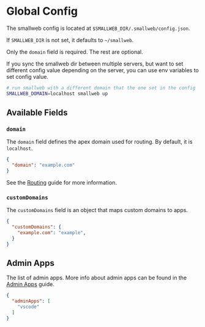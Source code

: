 # Global Config

The smallweb config is located at `$SMALLWEB_DIR/.smallweb/config.json`.

If `SMALLWEB_DIR` is not set, it defaults to `~/smallweb`.

Only the `domain` field is required. The rest are optional.

If you sync the smallweb dir between multiple servers, but want to set different config value depending on the server, you can use env variables to set config value.

```sh
# run smallweb with a different domain that the one set in the config
SMALLWEB_DOMAIN=localhost smallweb up
```

## Available Fields

### `domain`

The `domain` field defines the apex domain used for routing. By default, it is `localhost`.

```json
{
  "domain": "example.com"
}
```

See the [Routing](../guides/routing.md) guide for more information.

### `customDomains`

The `customDomains` field is an object that maps custom domains to apps.

```json
{
  "customDomains": {
    "example.com": "example",
  }
}
```

## Admin Apps

The list of admin apps. More info about admin apps can be found in the [Admin Apps](../guides/permissions.md#admin-apps) guide.

```json
{
  "adminApps": [
    "vscode"
  ]
}
```
